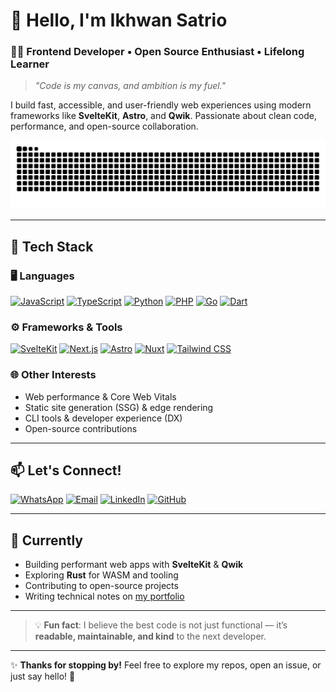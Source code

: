 # 👋 Hello, I'm Ikhwan Satrio  
### 🧑‍💻 Frontend Developer • Open Source Enthusiast • Lifelong Learner

> _"Code is my canvas, and ambition is my fuel."_

I build fast, accessible, and user-friendly web experiences using modern frameworks like **SvelteKit**, **Astro**, and **Qwik**. Passionate about clean code, performance, and open-source collaboration.

![Snake animation](https://github.com/wanto-production/wanto-production/blob/output/snake.svg)

---

## 🚀 Tech Stack

### 🖥️ Languages
[![JavaScript](https://img.shields.io/badge/JavaScript-F7DF1E?style=for-the-badge&logo=javascript&logoColor=black)](https://developer.mozilla.org/en-US/docs/Web/JavaScript)
[![TypeScript](https://img.shields.io/badge/TypeScript-3178C6?style=for-the-badge&logo=typescript&logoColor=white)](https://www.typescriptlang.org/docs/)
[![Python](https://img.shields.io/badge/Python-3776AB?style=for-the-badge&logo=python&logoColor=white)](https://docs.python.org/3/)
[![PHP](https://img.shields.io/badge/PHP-777BB4?style=for-the-badge&logo=php&logoColor=white)](https://www.php.net/docs.php)
[![Go](https://img.shields.io/badge/Go-00ADD8?style=for-the-badge&logo=go&logoColor=white)](https://go.dev/doc/)
[![Dart](https://img.shields.io/badge/Dart-0175C2?style=for-the-badge&logo=dart&logoColor=white)](https://dart.dev/guides)

### ⚙️ Frameworks & Tools
[![SvelteKit](https://img.shields.io/badge/SvelteKit-FF3E00?style=for-the-badge&logo=svelte&logoColor=white)](https://kit.svelte.dev/docs)
[![Next.js](https://img.shields.io/badge/Next.js-000000?style=for-the-badge&logo=nextdotjs&logoColor=white)](https://nextjs.org/docs)
[![Astro](https://img.shields.io/badge/Astro-FF5D01?style=for-the-badge&logo=astro&logoColor=white)](https://docs.astro.build/)
[![Nuxt](https://img.shields.io/badge/Nuxt-00DC82?style=for-the-badge&logo=nuxt.js&logoColor=white)](https://nuxt.com/docs)
[![Tailwind CSS](https://img.shields.io/badge/Tailwind_CSS-38B2AC?style=for-the-badge&logo=tailwind-css&logoColor=white)](https://tailwindcss.com/docs)

### 🌐 Other Interests
- Web performance & Core Web Vitals  
- Static site generation (SSG) & edge rendering  
- CLI tools & developer experience (DX)  
- Open-source contributions

---

## 📫 Let's Connect!

[![WhatsApp](https://img.shields.io/badge/WhatsApp-25D366?style=for-the-badge&logo=whatsapp&logoColor=white)](https://wa.me/6285211584038)
[![Email](https://img.shields.io/badge/Gmail-D14836?style=for-the-badge&logo=gmail&logoColor=white)](mailto:ikwansatria3974@gmail.com)
[![LinkedIn](https://img.shields.io/badge/LinkedIn-0A66C2?style=for-the-badge&logo=linkedin&logoColor=white)](https://linkedin.com/in/ikhwan-satrio)
[![GitHub](https://img.shields.io/badge/GitHub-181717?style=for-the-badge&logo=github&logoColor=white)](https://github.com/wanto-production)

---

## 🌱 Currently
- Building performant web apps with **SvelteKit** & **Qwik**
- Exploring **Rust** for WASM and tooling
- Contributing to open-source projects
- Writing technical notes on [my portfolio](https://portofolio-ikhwan.vercel.app)

---

> 💡 **Fun fact**: I believe the best code is not just functional — it’s **readable, maintainable, and kind** to the next developer.

---

✨ **Thanks for stopping by!** Feel free to explore my repos, open an issue, or just say hello! 💌
